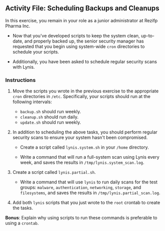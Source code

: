
## Activity File: Scheduling Backups and Cleanups

In this exercise, you remain in your role as a junior administrator at Rezifp Pharma Inc. 

- Now that you've developed scripts to keep the system clean, up-to-date, and properly backed up, the senior security manager has requested that you begin using system-wide `cron` directories to schedule your scripts. 

- Additionally, you have been asked to schedule regular security scans with Lynis.

### Instructions

1.  Move the scripts you wrote in the previous exercise to the appropriate `cron` directories in `/etc`. Specifically, your scripts should run at the following intervals:

    - `backup.sh` should run weekly.
    - `cleanup.sh` should run daily.
    - `update.sh` should run weekly.

2. In addition to scheduling the above tasks, you should perform regular security scans to ensure your system hasn't been compromised. 

    - Create a script called `lynis.system.sh` in your `/home` directory. 

    - Write a command that will run a full-system scan using Lynis every week, and saves the results in `/tmp/lynis.system_scan.log`.

3. Create a script called `lynis.partial.sh`. 

    - Write a command that will use `lynis` to run daily scans for the test groups: `malware`, `authentication`, `networking`, `storage`, and `filesystems`, and saves the results in `/tmp/lynis.partial_scan.log`.

4. Add both `lynis` scripts that you just wrote to the `root` crontab to create the tasks.


 **Bonus**: Explain why using scripts to run these commands is preferable to using a `crontab`.

